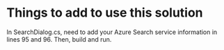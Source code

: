 ﻿# Things to add to use this solution
In SearchDialog.cs, need to add your Azure Search service information in lines 95 and 96. Then, build and run.